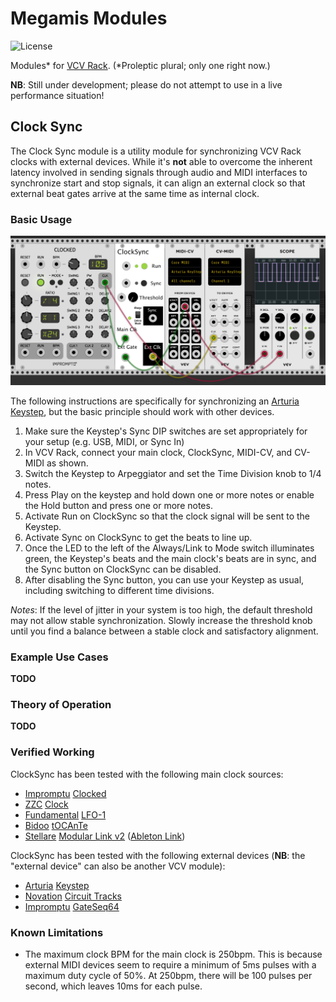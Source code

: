 # Megamis Modules

![License](https://img.shields.io/badge/license-GPLv3-blue.svg?style=flat-square)

Modules* for [VCV Rack](https://github.com/VCVRack/Rack).
(*Proleptic plural; only one right now.)

**NB**: Still under development; please do not attempt to use in a live performance situation!

## Clock Sync

The Clock Sync module is a utility module for synchronizing VCV Rack clocks with external devices. While it's **not**
able to overcome the inherent latency involved in sending signals through audio and MIDI interfaces to synchronize start
and stop signals, it can align an external clock so that external beat gates arrive at the same time as internal clock.

### Basic Usage

![IM](images/basic_connection.png)

The following instructions are specifically for synchronizing an [Arturia](https://www.arturia.com/) [Keystep](https://www.arturia.com/products/keystep/overview), but the basic
principle should work with other devices.

1. Make sure the Keystep's Sync DIP switches are set appropriately for your setup (e.g. USB, MIDI, or Sync In)
1. In VCV Rack, connect your main clock, ClockSync, MIDI-CV, and CV-MIDI as shown.
1. Switch the Keystep to Arpeggiator and set the Time Division knob to 1/4 notes.
1. Press Play on the keystep and hold down one or more notes or enable the Hold button and press one or more notes.
1. Activate Run on ClockSync so that the clock signal will be sent to the Keystep.
1. Activate Sync on ClockSync to get the beats to line up.
1. Once the LED to the left of the Always/Link to Mode switch illuminates green, the Keystep's
   beats and the main clock's beats are in sync, and the Sync button on ClockSync can be disabled.
1. After disabling the Sync button, you can use your Keystep as usual, including switching to different
   time divisions.

*Notes*: If the level of jitter in your system is too high, the default threshold may not allow
         stable synchronization. Slowly increase the threshold knob until you find a balance
         between a stable clock and satisfactory alignment.

### Example Use Cases

**TODO**

### Theory of Operation

**TODO**


### Verified Working

ClockSync has been tested with the following main clock sources:
* [Impromptu](https://library.vcvrack.com/?brand=Impromptu) [Clocked](https://library.vcvrack.com/ImpromptuModular/Clocked)
* [ZZC](https://library.vcvrack.com/?query=&brand=ZZC) [Clock](https://library.vcvrack.com/ZZC/Clock)
* [Fundamental](https://library.vcvrack.com/Fundamental) [LFO-1](https://library.vcvrack.com/Fundamental/LFO)
* [Bidoo](https://library.vcvrack.com/?query=&brand=Bidoo) [tOCAnTe](https://library.vcvrack.com/Bidoo/tOCAnTe)
* [Stellare](https://library.vcvrack.com/?query=&brand=Stellare+Modular) [Modular Link v2](https://library.vcvrack.com/StellareModular-Link/Link2) ([Ableton Link](https://www.ableton.com/en/link/))

ClockSync has been tested with the following external devices (**NB**: the "external device" can
also be another VCV module):
* [Arturia](https://www.arturia.com/) [Keystep](https://www.arturia.com/products/keystep/overview)
* [Novation](https://novationmusic.com/) [Circuit Tracks](https://novationmusic.com/circuit/circuit-tracks)
* [Impromptu](https://library.vcvrack.com/?brand=Impromptu) [GateSeq64](https://library.vcvrack.com/ImpromptuModular/Gate-Seq-64)


### Known Limitations

* The maximum clock BPM for the main clock is 250bpm. This is because external MIDI devices seem to require a minimum of
  5ms pulses with a maximum duty cycle of 50%. At 250bpm, there will be 100 pulses per second, which leaves 10ms for
  each pulse.
